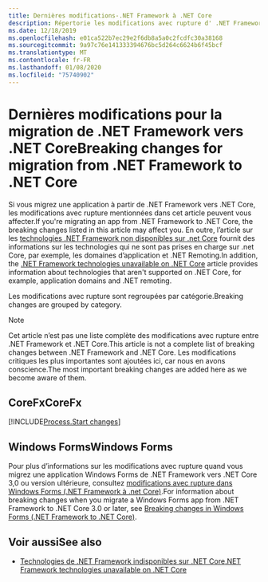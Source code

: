 ```yaml
---
title: Dernières modifications-.NET Framework à .NET Core
description: Répertorie les modifications avec rupture d' .NET Framework à .NET Core.
ms.date: 12/18/2019
ms.openlocfilehash: e01ca522b7ec29e2f6db8a5a0c2fcdfc30a38168
ms.sourcegitcommit: 9a97c76e141333394676bc5d264c6624b6f45bcf
ms.translationtype: MT
ms.contentlocale: fr-FR
ms.lasthandoff: 01/08/2020
ms.locfileid: "75740902"
---
```

# <a name="breaking-changes-for-migration-from-net-framework-to-net-core"></a><span data-ttu-id="42ebe-103">Dernières modifications pour la migration de .NET Framework vers .NET Core</span><span class="sxs-lookup"><span data-stu-id="42ebe-103">Breaking changes for migration from .NET Framework to .NET Core</span></span>

<span data-ttu-id="42ebe-104">Si vous migrez une application à partir de .NET Framework vers .NET Core, les modifications avec rupture mentionnées dans cet article peuvent vous affecter.</span><span class="sxs-lookup"><span data-stu-id="42ebe-104">If you're migrating an app from .NET Framework to .NET Core, the breaking changes listed in this article may affect you.</span></span> <span data-ttu-id="42ebe-105">En outre, l’article sur les [technologies .NET Framework non disponibles sur .net Core](../porting/net-framework-tech-unavailable.md) fournit des informations sur les technologies qui ne sont pas prises en charge sur .net Core, par exemple, les domaines d’application et .NET Remoting.</span><span class="sxs-lookup"><span data-stu-id="42ebe-105">In addition, the [.NET Framework technologies unavailable on .NET Core](../porting/net-framework-tech-unavailable.md) article provides information about technologies that aren't supported on .NET Core, for example, application domains and .NET remoting.</span></span>

<span data-ttu-id="42ebe-106">Les modifications avec rupture sont regroupées par catégorie.</span><span class="sxs-lookup"><span data-stu-id="42ebe-106">Breaking changes are grouped by category.</span></span>

> [!NOTE]
> <span data-ttu-id="42ebe-107">Cet article n’est pas une liste complète des modifications avec rupture entre .NET Framework et .NET Core.</span><span class="sxs-lookup"><span data-stu-id="42ebe-107">This article is not a complete list of breaking changes between .NET Framework and .NET Core.</span></span> <span data-ttu-id="42ebe-108">Les modifications critiques les plus importantes sont ajoutées ici, car nous en avons conscience.</span><span class="sxs-lookup"><span data-stu-id="42ebe-108">The most important breaking changes are added here as we become aware of them.</span></span>

## <a name="corefx"></a><span data-ttu-id="42ebe-109">CoreFx</span><span class="sxs-lookup"><span data-stu-id="42ebe-109">CoreFx</span></span>

[!INCLUDE[Process.Start changes](~/includes/core-changes/corefx/2.1/process-start-changes.md)]

## <a name="windows-forms"></a><span data-ttu-id="42ebe-110">Windows Forms</span><span class="sxs-lookup"><span data-stu-id="42ebe-110">Windows Forms</span></span>

<span data-ttu-id="42ebe-111">Pour plus d’informations sur les modifications avec rupture quand vous migrez une application Windows Forms de .NET Framework vers .NET Core 3,0 ou version ultérieure, consultez [modifications avec rupture dans Windows Forms (.NET Framework à .net Core)](../porting/winforms-breaking-changes.md).</span><span class="sxs-lookup"><span data-stu-id="42ebe-111">For information about breaking changes when you migrate a Windows Forms app from .NET Framework to .NET Core 3.0 or later, see [Breaking changes in Windows Forms (.NET Framework to .NET Core)](../porting/winforms-breaking-changes.md).</span></span>

## <a name="see-also"></a><span data-ttu-id="42ebe-112">Voir aussi</span><span class="sxs-lookup"><span data-stu-id="42ebe-112">See also</span></span>

- [<span data-ttu-id="42ebe-113">Technologies de .NET Framework indisponibles sur .NET Core</span><span class="sxs-lookup"><span data-stu-id="42ebe-113">.NET Framework technologies unavailable on .NET Core</span></span>](../porting/net-framework-tech-unavailable.md)
